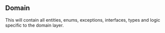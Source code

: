 ## Domain

This will contain all entities, enums, exceptions, interfaces, types and logic specific to the domain layer.
